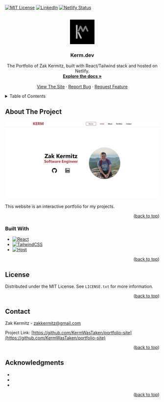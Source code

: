 <a name="readme-top"></a>

<!-- PROJECT SHIELDS -->
<!--
*** I'm using markdown "reference style" links for readability.
*** Reference links are enclosed in brackets [ ] instead of parentheses ( ).
*** See the bottom of this document for the declaration of the reference variables
*** for contributors-url, forks-url, etc. This is an optional, concise syntax you may use.
*** https://www.markdownguide.org/basic-syntax/#reference-style-links
-->

[![MIT License][license-shield]][license-url]
[![LinkedIn][linkedin-shield]][linkedin-url]
[![Netlify Status](https://api.netlify.com/api/v1/badges/b1cc2ecb-8806-42d2-8ac2-7a214a40265e/deploy-status)](https://app.netlify.com/sites/jade-kelpie-317f52/deploys)

<!-- PROJECT LOGO -->
<br />
<div align="center">
  <a href="https://github.com/KermWasTaken/portfolio-site">
    <img src="src/assets/Kerm-Logo.png" alt="Logo" width="80" height="80">
  </a>

<h3 align="center">Kerm.dev</h3>

  <p align="center">
    The Portfolio of Zak Kermitz, built with React/Tailwind stack and hosted on Netlify.
    <br />
    <a href="https://github.com/KermWasTaken/portfolio-site"><strong>Explore the docs »</strong></a>
    <br />
    <br />
    <a href="https://kerm.dev">View The Site</a>
    ·
    <a href="https://github.com/KermWasTaken/portfolio-site/issues">Report Bug</a>
    ·
    <a href="https://github.com/KermWasTaken/portfolio-site/issues">Request Feature</a>
  </p>
</div>

<!-- TABLE OF CONTENTS -->
<details>
  <summary>Table of Contents</summary>
  <ol>
    <li>
      <a href="#about-the-project">About The Project</a>
      <ul>
        <li><a href="#built-with">Built With</a></li>
      </ul>
    </li>
    <li><a href="#license">License</a></li>
    <li><a href="#contact">Contact</a></li>
    <li><a href="#acknowledgments">Acknowledgments</a></li>
  </ol>
</details>

<!-- ABOUT THE PROJECT -->

## About The Project

[![Kerm.dev Screen Shot][site-screenshot]](https://kerm.dev)

This website is an interactive portfolio for my projects.

<p align="right">(<a href="#readme-top">back to top</a>)</p>

### Built With

- [![React][React.js]][React-url]
- [![TailwindCSS][Tailwind]][Tailwind-url]
- [![Host][Netlify]][Netlify-url]

<p align="right">(<a href="#readme-top">back to top</a>)</p>

<!-- LICENSE -->

## License

Distributed under the MIT License. See `LICENSE.txt` for more information.

<p align="right">(<a href="#readme-top">back to top</a>)</p>

<!-- CONTACT -->

## Contact

Zak Kermitz - zakkermitz@gmail.com

Project Link: [https://github.com/KermWasTaken/portfolio-site](https://github.com/KermWasTaken/portfolio-site)

<p align="right">(<a href="#readme-top">back to top</a>)</p>

<!-- ACKNOWLEDGMENTS -->

## Acknowledgments

- []()
- []()
- []()

<p align="right">(<a href="#readme-top">back to top</a>)</p>

<!-- MARKDOWN LINKS & IMAGES -->
<!-- https://www.markdownguide.org/basic-syntax/#reference-style-links -->

[license-shield]: https://img.shields.io/github/license/KermWasTaken/portfolio-site.svg?style=for-the-badge
[license-url]: https://github.com/KermWasTaken/portfolio-site/blob/master/LICENSE.txt
[linkedin-shield]: https://img.shields.io/badge/-LinkedIn-black.svg?style=for-the-badge&logo=linkedin&colorB=555
[linkedin-url]: https://linkedin.com/in/zacharykermitz
[site-screenshot]: src/assets/portfolioSite.png
[React.js]: https://img.shields.io/badge/React-20232A?style=for-the-badge&logo=react&logoColor=61DAFB
[React-url]: https://reactjs.org/
[Tailwind]: https://img.shields.io/badge/tailwindcss-%2338B2AC.svg?style=for-the-badge&logo=tailwind-css&logoColor=white
[Tailwind-url]: https://tailwindcss.com/
[Netlify]: https://img.shields.io/badge/netlify-%23000000.svg?style=for-the-badge&logo=netlify&logoColor=#00C7B7
[Netlify-url]: https://www.netlify.com/
